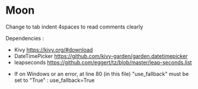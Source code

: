 # Moon

Change to tab indent 4spaces to read comments clearly

Dependencies :
 * Kivy https://kivy.org/#download
 * DateTimePicker https://github.com/kivy-garden/garden.datetimepicker
 * leapseconds https://github.com/eggert/tz/blob/master/leap-seconds.list  
+ If on Windows or an error, at line 80 (in this file) "use_fallback"  must be set to "True" : use_fallback=True 
